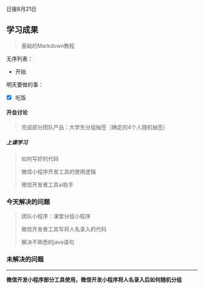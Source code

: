 日报8月21日

## 学习成果



> 基础的Markdown教程

无序列表：

- 开始

明天要做的事：

- [x] 吃饭



 #### 开会讨论

> 完成部分团队产品：大学生分组抽签（确定的4个人随机抽签）

##### 上课学习

> 如何写好的代码
>
> 微信小程序开发工具的使用逻辑
>
> 微信开发者工具ai助手

 ### 今天解决的问题

> 团队小程序：课堂分组小程序
>
> 微信开发者工具写将人名录入的代码
>
> 解决不熟悉的java语句

### 未解决的问题

***

**微信开发小程序部分工具使用，微信开发小程序将人名录入后如何随机分组**
